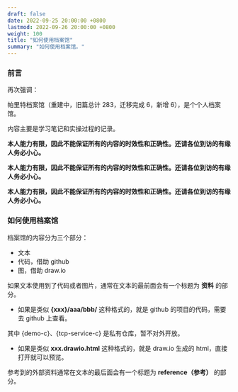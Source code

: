 ```yaml
---
draft: false
date: 2022-09-25 20:00:00 +0800
lastmod: 2022-09-26 20:00:00 +0800
weight: 100
title: "如何使用档案馆"
summary: "如何使用档案馆。"
---
```


### 前言

再次强调：

帕里特档案馆（重建中，旧篇总计 283，迁移完成 6，新增 6），是个个人档案馆。

内容主要是学习笔记和实操过程的记录。

**本人能力有限，因此不能保证所有的内容的时效性和正确性。还请各位到访的有缘人务必小心。**

**本人能力有限，因此不能保证所有的内容的时效性和正确性。还请各位到访的有缘人务必小心。**

**本人能力有限，因此不能保证所有的内容的时效性和正确性。还请各位到访的有缘人务必小心。**

### 如何使用档案馆

档案馆的内容分为三个部分：

- 文本
- 代码，借助 github
- 图，借助 draw.io

如果文本使用到了代码或者图片，通常在文本的最前面会有一个标题为 **资料** 的部分。

- 如果是类似 **{xxx}/aaa/bbb/** 这种格式的，就是 github 的项目的代码，需要去 github 上查看。

其中 {demo-c}、{tcp-service-c} 是私有仓库，暂不对外开放。

- 如果是类似 **xxx.drawio.html** 这种格式的，就是 draw.io 生成的 html，直接打开就可以预览。

参考到的外部资料通常在文本的最后面会有一个标题为 **reference（参考）** 的部分。

